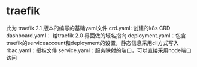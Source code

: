 # traefik
此为 traefik 2.1 版本的编写的基础yaml文件
crd.yaml: 创建的k8s CRD 
dashboard.yaml： 给traefik 2.0 界面做的域名指向
deployment.yaml：包含traefik的serviceaccount和deployment的设置，静态信息采用cli方式写入
rbac.yaml：授权文件
service.yaml：服务映射的端口，可以直接采用node端口访问
